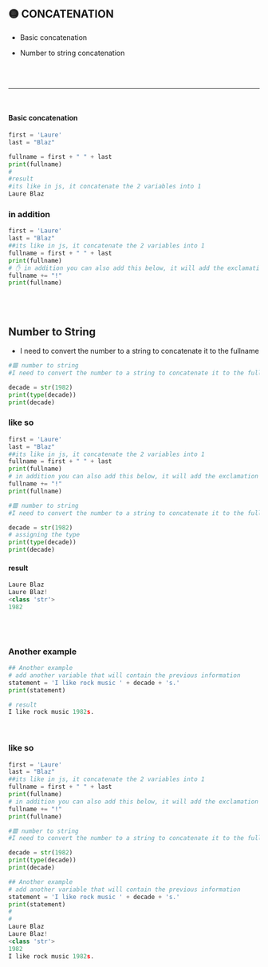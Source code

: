 ## 🟡 CONCATENATION

- Basic concatenation

- Number to string concatenation

<br>
<br>

---

<br>

#### Basic concatenation

```python
first = 'Laure'
last = "Blaz"

fullname = first + " " + last
print(fullname)
#
#result
#its like in js, it concatenate the 2 variables into 1
Laure Blaz
```

### in addition

```python
first = 'Laure'
last = "Blaz"
##its like in js, it concatenate the 2 variables into 1
fullname = first + " " + last
print(fullname)
# ✋ in addition you can also add this below, it will add the exclamation to the full name
fullname += "!"
print(fullname)
```

<br>
<br>

## Number to String

- I need to convert the number to a string to concatenate it to the fullname

```python
#🟥 number to string
#I need to convert the number to a string to concatenate it to the fullname

decade = str(1982)
print(type(decade))
print(decade)
```

### like so

```python
first = 'Laure'
last = "Blaz"
##its like in js, it concatenate the 2 variables into 1
fullname = first + " " + last
print(fullname)
# in addition you can also add this below, it will add the exclamation to the full name
fullname += "!"
print(fullname)

#🟥 number to string
#I need to convert the number to a string to concatenate it to the fullname

decade = str(1982)
# assigning the type
print(type(decade))
print(decade)
```

#### result

```python
Laure Blaz
Laure Blaz!
<class 'str'>
1982
```

<br>
<br>

### Another example

```python
## Another example
# add another variable that will contain the previous information
statement = 'I like rock music ' + decade + 's.'
print(statement)

# result
I like rock music 1982s.
```

<br>

### like so

```python
first = 'Laure'
last = "Blaz"
##its like in js, it concatenate the 2 variables into 1
fullname = first + " " + last
print(fullname)
# in addition you can also add this below, it will add the exclamation to the full name
fullname += "!"
print(fullname)

#🟥 number to string
#I need to convert the number to a string to concatenate it to the fullname

decade = str(1982)
print(type(decade))
print(decade)

## Another example
# add another variable that will contain the previous information
statement = 'I like rock music ' + decade + 's.'
print(statement)
#
#
Laure Blaz
Laure Blaz!
<class 'str'>
1982
I like rock music 1982s.
```

